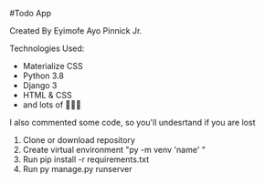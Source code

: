#Todo App

Created By Eyimofe Ayo Pinnick Jr.

Technologies Used:
- Materialize CSS
- Python 3.8
- Django 3
- HTML & CSS
- and lots of 💖💖💖

I also commented some code, so you'll undesrtand if you are lost

1. Clone or download repository
2. Create virtual environment "py -m venv 'name' "
3. Run pip install -r requirements.txt
4. Run py manage.py runserver